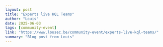 ```yaml
---
layout: post
title: "Experts live KQL Teams"
author: "Louis"
date: 2025-06-03
tags: [community-event]
link: "https://www.lousec.be/community-event/experts-live-kql-teams/"
summary: "Blog post from Louis"
---
```

